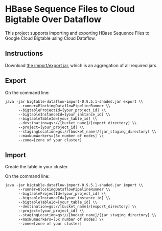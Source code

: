 # HBase Sequence Files to Cloud Bigtable Over Dataflow

This project supports importing and exporting HBase Sequence Files to Google Cloud Bigtable using
Cloud Dataflow.

## Instructions

Download [the import/export jar](http://search.maven.org/remotecontent?filepath=com/google/cloud/bigtable/bigtable-dataflow-import/0.9.5.1/bigtable-dataflow-import-0.9.5.1-shaded.jar), which is an aggregation of all required jars.

## Export

On the command line:

```
java -jar bigtable-dataflow-import-0.9.5.1-shaded.jar export \\
      --runner=BlockingDataflowPipelineRunner \\
      --bigtableProjectId=[your_project_id] \\
      --bigtableInstanceId=[your_instance_id] \\
      --bigtableTableId=[your_table_id] \\
      --destination=gs://[bucket_name]/[export_directory] \\
      --project=[your_project_id] \\
      --stagingLocation=gs://[bucket_name]/[jar_staging_directory] \\
      --maxNumWorkers=[5x number of nodes] \\
      --zone=[zone of your cluster]
```

## Import 

Create the table in your cluster. 

On the command line:

```
java -jar bigtable-dataflow-import-0.9.5.1-shaded.jar import \\
      --runner=BlockingDataflowPipelineRunner \\
      --bigtableProjectId=[your_project_id] \\
      --bigtableInstanceId=[your_instance_id] \\
      --bigtableTableId=[your_table_id] \\
      --destination=gs://[bucket_name]/[export_directory] \\
      --project=[your_project_id] \\
      --stagingLocation=gs://[bucket_name]/[jar_staging_directory] \\
      --maxNumWorkers=[5x number of nodes] \\
      --zone=[zone of your cluster]
```
